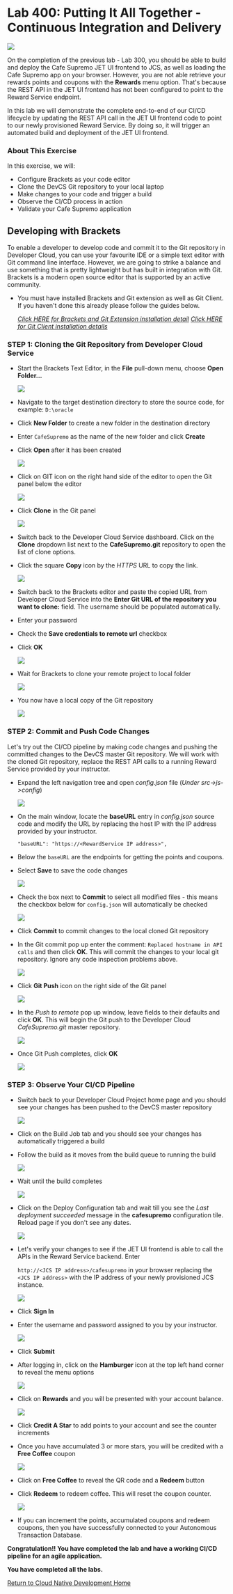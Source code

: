 

# Lab 400: Putting It All Together - Continuous Integration and Delivery

![](images/header400.png)

On the completion of the previous lab - Lab 300, you should be able to build and deploy the Cafe Supremo JET UI frontend to JCS, as well as loading the Cafe Supremo app on your browser. However, you are not able retrieve your rewards points and coupons with the **Rewards** menu option. That's because the REST API in the JET UI frontend has not been configured to point to the Reward Service endpoint.

In this lab we will demonstrate the complete end-to-end of our CI/CD lifecycle by updating the REST API call in the JET UI frontend code to point to our newly provisioned Reward Service. By doing so, it will trigger an automated build and deployment of the JET UI frontend.

### About This Exercise

In this exercise, we will:

- Configure Brackets as your code editor
- Clone the DevCS Git repository to your local laptop
- Make changes to your code and trigger a build
- Observe the CI/CD process in action
- Validate your Cafe Supremo application


## Developing with Brackets

To enable a developer to develop code and commit it to the Git repository in Developer Cloud, you can use your favourite IDE or a simple text editor with Git command line interface. However, we are going to strike a balance and use something that is pretty lightweight but has built in integration with Git. Brackets is a modern open source editor that is supported by an active community.

- You must have installed Brackets and Git extension as well as Git Client. If you haven't done this already please follow the guides below.

  *[Click HERE for Brackets and Git Extension installation detail](BRACKETSinstall.md)*
  *[Click HERE for Git Client installation details](GITCLIENTinstall.md)*


### STEP 1: Cloning the Git Repository from Developer Cloud Service

- Start the Brackets Text Editor, in the **File** pull-down menu, choose **Open Folder...**

  ![](images/84.png)

- Navigate to the target destination directory to store the source code, for example: `D:\oracle`

- Click **New Folder** to create a new folder in the destination directory

- Enter `CafeSupremo` as the name of the new folder and click **Create**

- Click **Open** after it has been created

  ![](images/85.png)

- Click on GIT icon on the right hand side of the editor to open the Git panel below the editor

  ![](images/86.png)

- Click **Clone** in the Git panel

  ![](images/87.png)

- Switch back to the Developer Cloud Service dashboard. Click on the **Clone** dropdown list next to the **CafeSupremo.git** repository to open the list of clone options.

- Click the square **Copy** icon by the *HTTPS* URL to copy the link.

  ![](images/88.png)

- Switch back to the Brackets editor and paste the copied URL from Developer Cloud Service into the **Enter Git URL of the repository you want to clone:** field. The username should be populated automatically.

- Enter your password

- Check the **Save credentials to remote url** checkbox

- Click **OK**

  ![](images/89.png)

- Wait for Brackets to clone your remote project to local folder

  ![](images/90.png)

- You now have a local copy of the Git repository

  ![](images/91.png)


### STEP 2: Commit and Push Code Changes

Let's try out the CI/CD pipeline by making code changes and pushing the committed changes to the DevCS master Git repository. We will work with the cloned Git repository, replace the REST API calls to a running Reward Service provided by your instructor.

- Expand the left navigation tree and open *config.json* file (*Under src->js->config*)

  ![](images/92.png)

- On the main window, locate the **baseURL** entry in *config.json* source code and modify the URL by replacing the host IP with the IP address provided by your instructor.

  ```
  "baseURL": "https://<RewardService IP address>",
  ```

- Below the `baseURL` are the endpoints for getting the points and coupons.

- Select **Save** to save the code changes

  ![](images/93.png)


- Check the box next to **Commit** to select all modified files - this means the checkbox below for `config.json` will automatically be checked

  ![](images/94.png)

- Click **Commit** to commit changes to the local cloned Git repository

- In the Git commit pop up enter the comment: `Replaced hostname in API calls` and then click **OK**. This will commit the changes to your local git repository. Ignore any code inspection problems above.

  ![](images/95.png)

- Click **Git Push** icon on the right side of the Git panel

  ![](images/96.png)

- In the *Push to remote* pop up window, leave fields to their defaults and click **OK**. This will begin the Git push to the Developer Cloud *CafeSupremo.git* master repository.

  ![](images/97.png)

- Once Git Push completes, click **OK**

  ![](images/98.png)



### STEP 3: Observe Your CI/CD Pipeline

- Switch back to your Developer Cloud Project home page and you should see your changes has been pushed to the DevCS master repository

  ![](images/99.png)

- Click on the Build Job tab and you should see your changes has automatically triggered a build

- Follow the build as it moves from the build queue to running the build

  ![](images/100.png)

- Wait until the build completes

  ![](images/101.png)

- Click on the Deploy Configuration tab and wait till you see the *Last deployment succeeded* message in the **cafesupremo** configuration tile. Reload page if you don't see any dates.

  ![](images/102.png)

- Let's verify your changes to see if the JET UI frontend is able to call the APIs in the Reward Service backend. Enter

  `http://<JCS IP address>/cafesupremo` in your browser replacing the `<JCS IP address>` with the IP address of your newly provisioned JCS instance.

  ![](images/108.png)

- Click **Sign In**

- Enter the username and password assigned to you by your instructor.

   ![](images/109.png)

- Click **Submit**

- After logging in, click on the **Hamburger** icon at the top left hand corner to reveal the menu options

  ![](images/110.png)

- Click on **Rewards** and you will be presented with your account balance.

  ![](images/111.png)

- Click **Credit A Star** to add points to your account and see the counter increments

- Once you have accumulated 3 or more stars, you will be credited with a **Free Coffee** coupon

  ![](images/112.png)

- Click on **Free Coffee** to reveal the QR code and a **Redeem** button

- Click **Redeem** to redeem coffee. This will reset the coupon counter.

  ![](images/113.png)

- If you can increment the points, accumulated coupons and redeem coupons, then you have successfully connected to your Autonomous Transaction Database.


**Congratulation!! You have completed the lab and have a working CI/CD pipeline for an agile application.**

**You have completed all the labs.**


[Return to Cloud Native Development Home](README.md)
